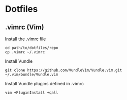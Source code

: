 # Dotfiles

## .vimrc (Vim)

Install the .vimrc file

```
cd path/to/dotfiles/repo
cp .vimrc ~/.vimrc
```

Install Vundle
```
git clone https://github.com/VundleVim/Vundle.vim.git ~/.vim/bundle/Vundle.vim
```

Install Vundle plugins defined in .vimrc

```
vim +PluginInstall +qall
```


